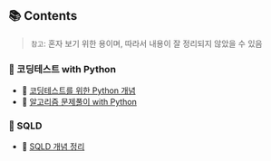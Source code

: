 

## 📚 Contents
> `참고`: 혼자 보기 위한 용이며, 따라서 내용이 잘 정리되지 않았을 수 있음

### 📂 코딩테스트 with Python
- 🔗 [코딩테스트를 위한 Python 개념](./python_코딩테스트_개념.md)
- 🔗 [알고리즘 문제풀이 with Python](./python_알고리즘_문풀.md)

### 📂 SQLD
- 🔗 [SQLD 개념 정리](./SQLD_개념.md)























